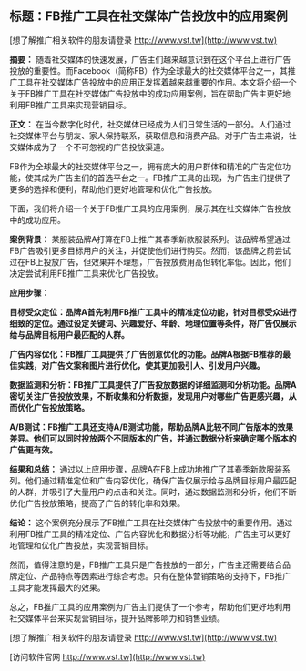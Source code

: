 ## **标题：FB推广工具在社交媒体广告投放中的应用案例**

[想了解推广相关软件的朋友请登录 http://www.vst.tw](http://www.vst.tw)

**摘要：**
随着社交媒体的快速发展，广告主们越来越意识到在这个平台上进行广告投放的重要性。而Facebook（简称FB）作为全球最大的社交媒体平台之一，其推广工具在社交媒体广告投放中的应用正发挥着越来越重要的作用。本文将介绍一个关于FB推广工具在社交媒体广告投放中的成功应用案例，旨在帮助广告主更好地利用FB推广工具来实现营销目标。

**正文：**
在当今数字化时代，社交媒体已经成为人们日常生活的一部分。人们通过社交媒体平台与朋友、家人保持联系，获取信息和消费产品。对于广告主来说，社交媒体成为了一个不可忽视的广告投放渠道。

FB作为全球最大的社交媒体平台之一，拥有庞大的用户群体和精准的广告定位功能，使其成为广告主们的首选平台之一。FB推广工具的出现，为广告主们提供了更多的选择和便利，帮助他们更好地管理和优化广告投放。

下面，我们将介绍一个关于FB推广工具的应用案例，展示其在社交媒体广告投放中的成功应用。

**案例背景：**
某服装品牌A打算在FB上推广其春季新款服装系列。该品牌希望通过FB广告吸引更多目标用户的关注，并促使他们进行购买。然而，该品牌之前尝试过在FB上投放广告，但效果并不理想，广告投放费用高但转化率低。因此，他们决定尝试利用FB推广工具来优化广告投放。

**应用步骤：**

**目标受众定位：品牌A首先利用FB推广工具中的精准定位功能，针对目标受众进行细致的定位。通过设定关键词、兴趣爱好、年龄、地理位置等条件，将广告仅展示给与品牌目标用户最匹配的人群。**

**广告内容优化：FB推广工具提供了广告创意优化的功能。品牌A根据FB推荐的最佳实践，对广告文案和图片进行优化，使其更加吸引人、引发用户兴趣。**

**数据监测和分析：FB推广工具提供了广告投放数据的详细监测和分析功能。品牌A密切关注广告投放效果，不断收集和分析数据，发现用户对哪些广告更感兴趣，从而优化广告投放策略。**

**A/B测试：FB推广工具还支持A/B测试功能，帮助品牌A比较不同广告版本的效果差异。他们可以同时投放两个不同版本的广告，并通过数据分析来确定哪个版本的广告更有效。**

**结果和总结：**
通过以上应用步骤，品牌A在FB上成功地推广了其春季新款服装系列。他们通过精准定位和广告内容优化，确保广告仅展示给与品牌目标用户最匹配的人群，并吸引了大量用户的点击和关注。同时，通过数据监测和分析，他们不断优化广告投放策略，提高了广告的转化率和效果。

**结论：**
这个案例充分展示了FB推广工具在社交媒体广告投放中的重要作用。通过利用FB推广工具的精准定位、广告内容优化和数据分析等功能，广告主可以更好地管理和优化广告投放，实现营销目标。

然而，值得注意的是，FB推广工具只是广告投放的一部分，广告主还需要结合品牌定位、产品特点等因素进行综合考虑。只有在整体营销策略的支持下，FB推广工具才能发挥最大的效果。

总之，FB推广工具的应用案例为广告主们提供了一个参考，帮助他们更好地利用社交媒体平台来实现营销目标，提升品牌影响力和销售业绩。

[想了解推广相关软件的朋友请登录 http://www.vst.tw](http://www.vst.tw)


[访问软件官网 http://www.vst.tw](http://www.vst.tw)
